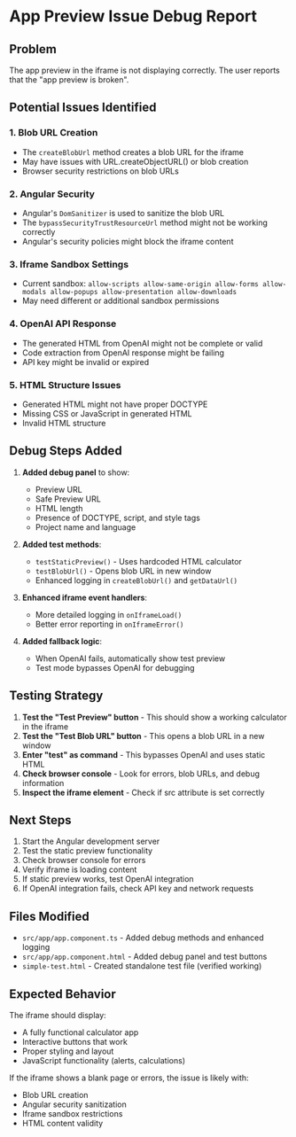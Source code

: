 # App Preview Issue Debug Report

## Problem

The app preview in the iframe is not displaying correctly. The user reports that the "app preview is broken".

## Potential Issues Identified

### 1. Blob URL Creation

- The `createBlobUrl` method creates a blob URL for the iframe
- May have issues with URL.createObjectURL() or blob creation
- Browser security restrictions on blob URLs

### 2. Angular Security

- Angular's `DomSanitizer` is used to sanitize the blob URL
- The `bypassSecurityTrustResourceUrl` method might not be working correctly
- Angular's security policies might block the iframe content

### 3. Iframe Sandbox Settings

- Current sandbox: `allow-scripts allow-same-origin allow-forms allow-modals allow-popups allow-presentation allow-downloads`
- May need different or additional sandbox permissions

### 4. OpenAI API Response

- The generated HTML from OpenAI might not be complete or valid
- Code extraction from OpenAI response might be failing
- API key might be invalid or expired

### 5. HTML Structure Issues

- Generated HTML might not have proper DOCTYPE
- Missing CSS or JavaScript in generated HTML
- Invalid HTML structure

## Debug Steps Added

1. **Added debug panel** to show:

   - Preview URL
   - Safe Preview URL
   - HTML length
   - Presence of DOCTYPE, script, and style tags
   - Project name and language

2. **Added test methods**:

   - `testStaticPreview()` - Uses hardcoded HTML calculator
   - `testBlobUrl()` - Opens blob URL in new window
   - Enhanced logging in `createBlobUrl()` and `getDataUrl()`

3. **Enhanced iframe event handlers**:

   - More detailed logging in `onIframeLoad()`
   - Better error reporting in `onIframeError()`

4. **Added fallback logic**:
   - When OpenAI fails, automatically show test preview
   - Test mode bypasses OpenAI for debugging

## Testing Strategy

1. **Test the "Test Preview" button** - This should show a working calculator in the iframe
2. **Test the "Test Blob URL" button** - This opens a blob URL in a new window
3. **Enter "test" as command** - This bypasses OpenAI and uses static HTML
4. **Check browser console** - Look for errors, blob URLs, and debug information
5. **Inspect the iframe element** - Check if src attribute is set correctly

## Next Steps

1. Start the Angular development server
2. Test the static preview functionality
3. Check browser console for errors
4. Verify iframe is loading content
5. If static preview works, test OpenAI integration
6. If OpenAI integration fails, check API key and network requests

## Files Modified

- `src/app/app.component.ts` - Added debug methods and enhanced logging
- `src/app/app.component.html` - Added debug panel and test buttons
- `simple-test.html` - Created standalone test file (verified working)

## Expected Behavior

The iframe should display:

- A fully functional calculator app
- Interactive buttons that work
- Proper styling and layout
- JavaScript functionality (alerts, calculations)

If the iframe shows a blank page or errors, the issue is likely with:

- Blob URL creation
- Angular security sanitization
- Iframe sandbox restrictions
- HTML content validity
